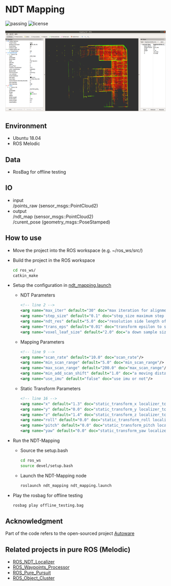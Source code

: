 # NDT Mapping
![passing](https://img.shields.io/badge/ROSMelodic-passing-green.svg "The project has been test on ROS-Melodic")
![license](https://img.shields.io/badge/License-Apache2-blue.svg "In line with Autoware.ai")

![Demo.png](./demo.png)

## Environment
* Ubuntu 18.04
* ROS Melodic

## Data
* RosBag for offline testing

## IO
- input  
/points_raw (sensor_msgs::PointCloud2)  
- output  
/ndt_map (sensor_msgs::PointCloud2)  
/curent_pose (geometry_msgs::PoseStamped) 

## How to use
* Move the project into the ROS workspace (e.g. ~/ros_ws/src/)
* Build the project in the ROS workspace
  ```bash
  cd ros_ws/
  catkin_make
  ```
* Setup the configuration in [ndt_mapping.launch](./launch/ndt_mapping.launch)
  * NDT Parameters
    ```xml
    <!-- line 2 -->
    <arg name="max_iter" default="30" doc="max iteration for alignment"/>
    <arg name="step_size" default="0.1" doc="step_size maximum step length[m]"/>
    <arg name="ndt_res" default="5.0" doc="resolution side length of voxels[m]"/>
    <arg name="trans_eps" default="0.01" doc="transform epsilon to stop iteration"/>
    <arg name="voxel_leaf_size" default="2.0" doc="a down sample size of a input cloud[m]"/>
    ```

  * Mapping Parameters
    ```xml
    <!-- line 9 -->
    <arg name="scan_rate" default="10.0" doc="scan_rate"/>
    <arg name="min_scan_range" default="5.0" doc="min_scan_range"/>
    <arg name="max_scan_range" default="200.0" doc="max_scan_range"/>
    <arg name="min_add_scan_shift" default="1.0" doc="a moving distance of a map update[m]"/>
    <arg name="use_imu" default="false" doc="use imu or not"/>
    ```
  
  * Static Transform Parameters
    ```xml
    <!-- line 16 -->
    <arg name="x" default="1.3" doc="static_transform_x localizer_to_base_link"/>
    <arg name="y" default="0.0" doc="static_transform_y localizer_to_base_link"/>
    <arg name="z" default="1.4" doc="static_transform_z localizer_to_base_link"/>
    <arg name="roll" default="0.0" doc="static_transform_roll localizer_to_base_link"/>
    <arg name="pitch" default="0.0" doc="static_transform_pitch localizer_to_base_link"/>
    <arg name="yaw" default="0.0" doc="static_transform_yaw localizer_to_base_link"/>
    ```

* Run the NDT-Mapping
  * Source the setup.bash
    ```bash
    cd ros_ws
    source devel/setup.bash
    ```
  
  * Launch the NDT-Mapping node
    ```bash
    roslaunch ndt_mapping ndt_mapping.launch
    ```

* Play the rosbag for offline testing
  ```bash
  rosbag play offline_testing.bag
  ```

## Acknowledgment

Part of the code refers to the open-sourced project [Autoware](https://github.com/Autoware-AI/autoware.ai)

## Related projects in pure ROS (Melodic) 

* [ROS_NDT_Localizer](https://github.com/leofansq/ROS_NDT_Localizer)
* [ROS_Waypoints_Processor](https://github.com/leofansq/ROS_Waypoints_Processor)
* [ROS_Pure_Pursuit](https://github.com/leofansq/ROS_Pure_Pursuit)
* [ROS_Object_Cluster](https://github.com/leofansq/ROS_Object_Cluster)
